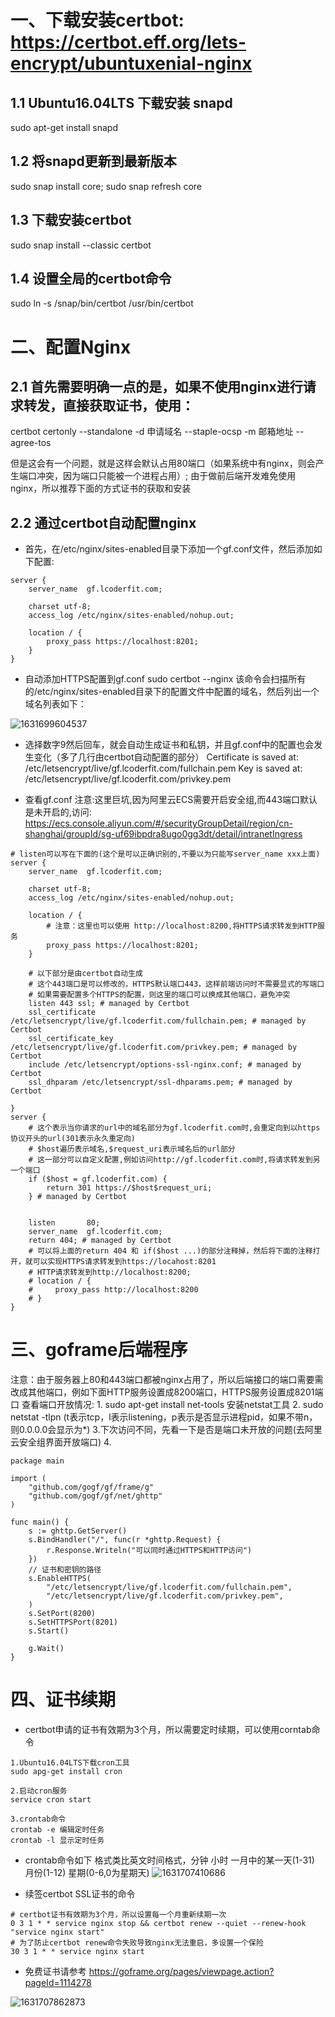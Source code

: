 # 一、下载安装certbot: https://certbot.eff.org/lets-encrypt/ubuntuxenial-nginx
## 1.1 Ubuntu16.04LTS 下载安装 snapd
sudo apt-get install snapd

## 1.2 将snapd更新到最新版本
sudo snap install core; sudo snap refresh core

## 1.3 下载安装certbot
sudo snap install --classic certbot

## 1.4 设置全局的certbot命令
sudo ln -s /snap/bin/certbot /usr/bin/certbot

# 二、配置Nginx
## 2.1 首先需要明确一点的是，如果不使用nginx进行请求转发，直接获取证书，使用：
certbot certonly --standalone -d 申请域名 --staple-ocsp -m 邮箱地址 --agree-tos

但是这会有一个问题，就是这样会默认占用80端口（如果系统中有nginx，则会产生端口冲突，因为端口只能被一个进程占用）;
由于做前后端开发难免使用nginx，所以推荐下面的方式证书的获取和安装

## 2.2 通过certbot自动配置nginx
* 首先，在/etc/nginx/sites-enabled目录下添加一个gf.conf文件，然后添加如下配置:
```text
server {
    server_name  gf.lcoderfit.com;

    charset utf-8;
    access_log /etc/nginx/sites-enabled/nohup.out;

    location / {
        proxy_pass https://localhost:8201;
    }
}
```
* 自动添加HTTPS配置到gf.conf 
sudo certbot --nginx
该命令会扫描所有的/etc/nginx/sites-enabled目录下的配置文件中配置的域名，然后列出一个域名列表如下：

![1631699604537](D:\PrivateProject\Gf-Tags\learn-gf\11.advance-func\11.3.HTTPS-TLS\域名列表.png)

* 选择数字9然后回车，就会自动生成证书和私钥，并且gf.conf中的配置也会发生变化（多了几行由certbot自动配置的部分）
Certificate is saved at: /etc/letsencrypt/live/gf.lcoderfit.com/fullchain.pem
Key is saved at:         /etc/letsencrypt/live/gf.lcoderfit.com/privkey.pem

* 查看gf.conf
注意:这里巨坑,因为阿里云ECS需要开启安全组,而443端口默认是未开启的,访问:
https://ecs.console.aliyun.com/#/securityGroupDetail/region/cn-shanghai/groupId/sg-uf69ibpdra8ugo0gg3dt/detail/intranetIngress
```text
# listen可以写在下面的(这个是可以正确识别的,不要以为只能写server_name xxx上面)
server {
    server_name  gf.lcoderfit.com;

    charset utf-8;
    access_log /etc/nginx/sites-enabled/nohup.out;

    location / {
        # 注意：这里也可以使用 http://localhost:8200,将HTTPS请求转发到HTTP服务
        proxy_pass https://localhost:8201;
    }

    # 以下部分是由certbot自动生成
    # 这个443端口是可以修改的，HTTPS默认端口443，这样前端访问时不需要显式的写端口
    # 如果需要配置多个HTTPS的配置，则这里的端口可以换成其他端口，避免冲突
    listen 443 ssl; # managed by Certbot
    ssl_certificate /etc/letsencrypt/live/gf.lcoderfit.com/fullchain.pem; # managed by Certbot
    ssl_certificate_key /etc/letsencrypt/live/gf.lcoderfit.com/privkey.pem; # managed by Certbot
    include /etc/letsencrypt/options-ssl-nginx.conf; # managed by Certbot
    ssl_dhparam /etc/letsencrypt/ssl-dhparams.pem; # managed by Certbot

}
server {
    # 这个表示当你请求的url中的域名部分为gf.lcoderfit.com时,会重定向到以https协议开头的url(301表示永久重定向)
    # $host遍历表示域名,$request_uri表示域名后的url部分
    # 这一部分可以自定义配置,例如访问http://gf.lcoderfit.com时,将请求转发到另一个端口
    if ($host = gf.lcoderfit.com) {
        return 301 https://$host$request_uri;
    } # managed by Certbot


    listen       80;
    server_name  gf.lcoderfit.com;
    return 404; # managed by Certbot
    # 可以将上面的return 404 和 if($host ...)的部分注释掉，然后将下面的注释打开，就可以实现HTTPS请求转发到https://locahost:8201
    # HTTP请求转发到http://localhost:8200; 
    # location / {
    #     proxy_pass http://localhost:8200
    # }
}
```
# 三、goframe后端程序
注意：由于服务器上80和443端口都被nginx占用了，所以后端接口的端口需要需改成其他端口，例如下面HTTP服务设置成8200端口，HTTPS服务设置成8201端口
查看端口开放情况:
    1. sudo apt-get install net-tools 安装netstat工具
    2. sudo netstat -tlpn (t表示tcp，l表示listening，p表示是否显示进程pid，如果不带n，则0.0.0.0会显示为*)
    3.下次访问不同，先看一下是否是端口未开放的问题(去阿里云安全组界面开放端口)
    4.
```text
package main

import (
	"github.com/gogf/gf/frame/g"
	"github.com/gogf/gf/net/ghttp"
)

func main() {
	s := ghttp.GetServer()
	s.BindHandler("/", func(r *ghttp.Request) {
		r.Response.Writeln("可以同时通过HTTPS和HTTP访问")
	})
    // 证书和密钥的路径
	s.EnableHTTPS(
		"/etc/letsencrypt/live/gf.lcoderfit.com/fullchain.pem",
		"/etc/letsencrypt/live/gf.lcoderfit.com/privkey.pem",
	)
	s.SetPort(8200)
	s.SetHTTPSPort(8201)
	s.Start()

	g.Wait()
}
```

# 四、证书续期
* certbot申请的证书有效期为3个月，所以需要定时续期，可以使用corntab命令
```text
1.Ubuntu16.04LTS下载cron工具
sudo apg-get install cron

2.启动cron服务
service cron start

3.crontab命令
crontab -e 编辑定时任务
crontab -l 显示定时任务
```

* crontab命令如下
格式类比英文时间格式，分钟 小时 一月中的某一天(1-31) 月份(1-12) 星期(0-6,0为星期天)
![1631707410686](D:\PrivateProject\Gf-Tags\learn-gf\11.advance-func\11.3.HTTPS-TLS\crontab命令.png)

* 续签certbot SSL证书的命令
```text
# certbot证书有效期为3个月，所以设置每一个月重新续期一次
0 3 1 * * service nginx stop && certbot renew --quiet --renew-hook "service nginx start"
# 为了防止certbot renew命令失败导致nginx无法重启，多设置一个保险
30 3 1 * * service nginx start
```

* 免费证书请参考
https://goframe.org/pages/viewpage.action?pageId=1114278

![1631707862873](D:\PrivateProject\Gf-Tags\learn-gf\11.advance-func\11.3.HTTPS-TLS\SSL免费证书.png)